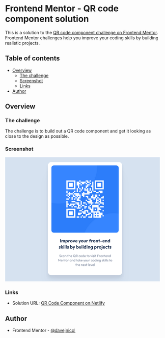 # Frontend Mentor - QR code component solution

This is a solution to the [QR code component challenge on Frontend Mentor](https://www.frontendmentor.io/challenges/qr-code-component-iux_sIO_H). Frontend Mentor challenges help you improve your coding skills by building realistic projects.

## Table of contents

-   [Overview](#overview)
    -   [The challenge](#the-challenge)
    -   [Screenshot](#screenshot)
    -   [Links](#links)
-   [Author](#author)

## Overview

### The challenge

The challenge is to build out a QR code component and get it looking as close to the design as possible.

### Screenshot

![](./design/screenshot.png)

### Links

-   Solution URL: [QR Code Component on Netlify](https://cheery-alpaca-3ffdea.netlify.app)

## Author

-   Frontend Mentor - [@davejnicol](https://www.frontendmentor.io/profile/davejnicol)
